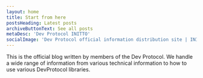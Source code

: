 ```yaml
---
layout: home
title: Start from here
postsHeading: Latest posts
archiveButtonText: See all posts
metaDesc: 'Dev Protocol INITTO'
socialImage: 'Dev Protocol official information distribution site | INITTO'
---
```


This is the official blog written by members of the Dev Protocol. We handle a wide range of information from various technical information to how to use various DevProtocol libraries.
